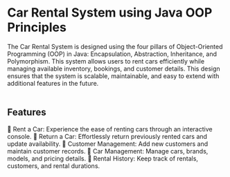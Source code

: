 # Car Rental System using Java OOP Principles 
The Car Rental System is designed using the four pillars of Object-Oriented Programming (OOP) in Java: Encapsulation, Abstraction, Inheritance, and Polymorphism. This system allows users to rent cars efficiently while managing available inventory, bookings, and customer details. This design ensures that the system is scalable, maintainable, and easy to extend with additional features in the future.
<br>
<br>
## Features

🚀 Rent a Car: Experience the ease of renting cars through an interactive console.
🔁 Return a Car: Effortlessly return previously rented cars and update availability.
👥 Customer Management: Add new customers and maintain customer records.
🚗 Car Management: Manage cars, brands, models, and pricing details.
📝 Rental History: Keep track of rentals, customers, and rental durations.
